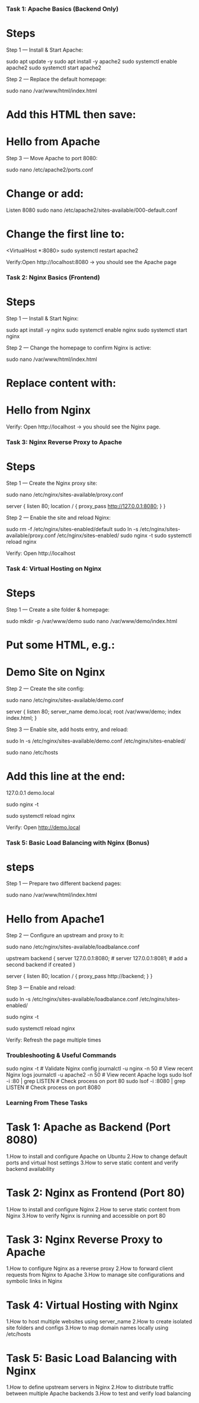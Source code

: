 ### Task 1: Apache Basics (Backend Only) 

# Steps

Step 1 — Install & Start Apache:

sudo apt update -y
sudo apt install -y apache2
sudo systemctl enable apache2
sudo systemctl start apache2


Step 2 — Replace the default homepage: 

sudo nano /var/www/html/index.html
 # Add this HTML then save:
 <h1>Hello from Apache</h1>


Step 3 — Move Apache to port 8080:

 sudo nano /etc/apache2/ports.conf
 # Change or add:
 Listen 8080
 sudo nano /etc/apache2/sites-available/000-default.conf
 # Change the first line to:
 <VirtualHost *:8080>
 sudo systemctl restart apache2


Verify:Open http://localhost:8080 → you should see the Apache page

### Task 2: Nginx Basics (Frontend)

# Steps
Step 1 — Install & Start Nginx:

 sudo apt install -y nginx
 sudo systemctl enable nginx
 sudo systemctl start nginx


Step 2 — Change the homepage to confirm Nginx is active:

 sudo nano /var/www/html/index.html
 # Replace content with:
 <h1>Hello from Nginx</h1>

Verify:  Open http://localhost → you should see the Nginx page.


### Task 3: Nginx Reverse Proxy to Apache

# Steps

Step 1 — Create the Nginx proxy site:


sudo nano /etc/nginx/sites-available/proxy.conf

server {
  listen 80;
  location / {
    proxy_pass http://127.0.0.1:8080;
  }
}


Step 2 — Enable the site and reload Nginx:

 sudo rm -f /etc/nginx/sites-enabled/default
 sudo ln -s /etc/nginx/sites-available/proxy.conf /etc/nginx/sites-enabled/
 sudo nginx -t
 sudo systemctl reload nginx


Verify: Open http://localhost

### Task 4: Virtual Hosting on Nginx

# Steps

Step 1 — Create a site folder & homepage:

sudo mkdir -p /var/www/demo
 sudo nano /var/www/demo/index.html
 # Put some HTML, e.g.:
 <h1>Demo Site on Nginx</h1>


Step 2 — Create the site config:

sudo nano /etc/nginx/sites-available/demo.conf
 
server {
    listen 80;
    server_name demo.local;
    root /var/www/demo;
    index index.html;
}

Step 3 — Enable site, add hosts entry, and reload:


 sudo ln -s /etc/nginx/sites-available/demo.conf /etc/nginx/sites-enabled/

 sudo nano /etc/hosts

 # Add this line at the end:
 127.0.0.1   demo.local

 sudo nginx -t

 sudo systemctl reload nginx


Verify: Open http://demo.local 


### Task 5: Basic Load Balancing with Nginx (Bonus)

# steps

Step 1 — Prepare two different backend pages:

 sudo nano /var/www/html/index.html

 <h1>Hello from Apache1</h1>

Step 2 — Configure an upstream and proxy to it:

sudo nano /etc/nginx/sites-available/loadbalance.conf

upstream backend {
    server 127.0.0.1:8080;
    # server 127.0.0.1:8081;  # add a second backend if created
}

server {
    listen 80;
    location / {
        proxy_pass http://backend;
    }
}


Step 3 — Enable and reload:

 sudo ln -s /etc/nginx/sites-available/loadbalance.conf /etc/nginx/sites-enabled/
 
 sudo nginx -t
 
 sudo systemctl reload nginx


Verify: Refresh the page multiple times

### Troubleshooting & Useful Commands

sudo nginx -t                          # Validate Nginx config
journalctl -u nginx -n 50             # View recent Nginx logs
journalctl -u apache2 -n 50           # View recent Apache logs
sudo lsof -i :80 | grep LISTEN        # Check process on port 80
sudo lsof -i :8080 | grep LISTEN      # Check process on port 8080

### Learning From These Tasks

# Task 1: Apache as Backend (Port 8080)

1.How to install and configure Apache on Ubuntu
2.How to change default ports and virtual host settings
3.How to serve static content and verify backend availability

# Task 2: Nginx as Frontend (Port 80)

1.How to install and configure Nginx
2.How to serve static content from Nginx
3.How to verify Nginx is running and accessible on port 80

# Task 3: Nginx Reverse Proxy to Apache

1.How to configure Nginx as a reverse proxy
2.How to forward client requests from Nginx to Apache
3.How to manage site configurations and symbolic links in Nginx

# Task 4: Virtual Hosting with Nginx

1.How to host multiple websites using server_name
2.How to create isolated site folders and configs
3.How to map domain names locally using /etc/hosts

# Task 5: Basic Load Balancing with Nginx

1.How to define upstream servers in Nginx
2.How to distribute traffic between multiple Apache backends
3.How to test and verify load balancing
